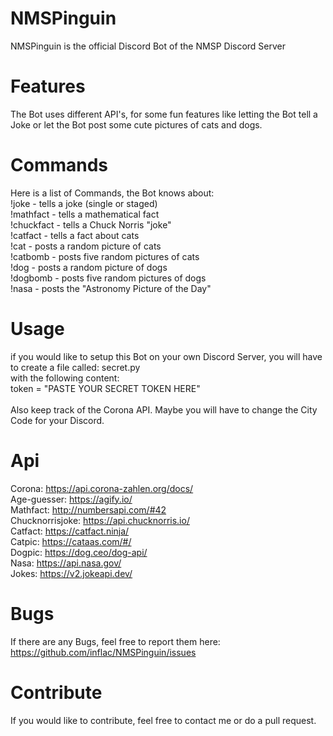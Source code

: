 # NMSPinguin
NMSPinguin is the official Discord Bot of the NMSP Discord Server

# Features
The Bot uses different API's, for some fun features like letting the Bot tell a Joke or let the Bot post some cute pictures of cats and dogs.

# Commands
Here is a list of Commands, the Bot knows about: <br>
!joke - tells a joke (single or staged) <br>
!mathfact - tells a mathematical fact <br>
!chuckfact - tells a Chuck Norris "joke" <br>
!catfact - tells a fact about cats <br>
!cat - posts a random picture of cats <br>
!catbomb - posts five random pictures of cats <br>
!dog - posts a random picture of dogs <br>
!dogbomb - posts five random pictures of dogs <br>
!nasa - posts the "Astronomy Picture of the Day" <br>

# Usage
if you would like to setup this Bot on your own Discord Server, you will have to create a file called: secret.py <br>
with the following content: <br>
token = "PASTE YOUR SECRET TOKEN HERE" <br>
<br>
Also keep track of the Corona API. Maybe you will have to change the City Code for your Discord.

# Api
Corona: https://api.corona-zahlen.org/docs/ <br>
Age-guesser: https://agify.io/ <br>
Mathfact: http://numbersapi.com/#42 <br>
Chucknorrisjoke: https://api.chucknorris.io/ <br>
Catfact: https://catfact.ninja/ <br>
Catpic: https://cataas.com/#/ <br>
Dogpic: https://dog.ceo/dog-api/ <br>
Nasa: https://api.nasa.gov/ <br>
Jokes: https://v2.jokeapi.dev/ <br>


# Bugs
If there are any Bugs, feel free to report them here: https://github.com/inflac/NMSPinguin/issues

# Contribute
If you would like to contribute, feel free to contact me or do a pull request.

